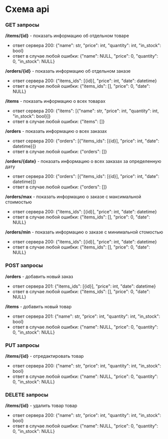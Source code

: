 # Схема api
### **GET** запросы
**/items/{id}** - показать информацию об отдельном товаре

- ответ сервера 200: {"name": str, "price": int, "quantity": int, "in_stock": bool}
- ответ в случае любой ошибки: {"name": NULL, "price": 0, "quantity": 0, "in_stock": NULL}

**/orders/{id}** - показать информацию об отдельном заказе

- ответ сервера 200: {"items_ids": [{id}], "price": int, "date": datetime}
- ответ в случае любой ошибки: {"items_ids": [], "price": 0, "date": NULL}

**/items** - показать информацию о всех товарах

- ответ сервера 200: {"items": [{"name": str, "price": int, "quantity": int, "in_stock": bool}]}
- ответ в случае любой ошибки: {"items": []}

**/orders** - показать информацию о всех заказах

- ответ сервера 200: {"orders": [{"items_ids": [{id}], "price": int, "date": datetime}]}
- ответ в случае любой ошибки: {"orders": []}

**/orders/{date}** - показать информацию о всех заказах за определенную дату

- ответ сервера 200: {"orders": [{"items_ids": [{id}], "price": int, "date": datetime}]}
- ответ в случае любой ошибки: {"orders": []}

**/orders/max** - показать информацию о заказе с максимальной стоимостью

- ответ сервера 200: {"items_ids": [{id}], "price": int, "date": datetime}
- ответ в случае любой ошибки: {"items_ids": [], "price": 0, "date": NULL}

**/orders/min** - показать информацию о заказе с минимальной стомостью

- ответ сервера 200: {"items_ids": [{id}], "price": int, "date": datetime}
- ответ в случае любой ошибки: {"items_ids": [], "price": 0, "date": NULL}

### **POST** запросы

**/orders** - добавить новый заказ

- ответ сервера 201: {"items_ids": [{id}], "price": int, "date": datetime}
- ответ в случае любой ошибки: {"items_ids": [], "price": 0, "date": NULL}

**/items** - добавить новый товар

- ответ сервера 201: {"name": str, "price": int, "quantity": int, "in_stock": bool}
- ответ в случае любой ошибки: {"name": NULL, "price": 0, "quantity": 0, "in_stock": NULL}

### **PUT** запросы

**/items/{id}** - отредактировать товар

- ответ сервера 200: {"name": str, "price": int, "quantity": int, "in_stock": bool}
- ответ в случае любой ошибки: {"name": NULL, "price": 0, "quantity": 0, "in_stock": NULL}

### **DELETE** запросы

**/items/{id}** - удалить товар товар

- ответ сервера 200: {"name": str, "price": int, "quantity": int, "in_stock": bool}
- ответ в случае любой ошибки: {"name": NULL, "price": 0, "quantity": 0, "in_stock": NULL}
